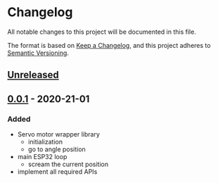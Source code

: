 # Changelog
All notable changes to this project will be documented in this file.

The format is based on [Keep a Changelog](https://keepachangelog.com/en/1.0.0/),
and this project adheres to [Semantic Versioning](https://semver.org/spec/v2.0.0.html).

## [Unreleased]

## [0.0.1] - 2020-21-01
### Added
- Servo motor wrapper library
    - initialization
    - go to angle position
- main ESP32 loop
    - scream the current position
- implement all required APIs

[Unreleased]: https://github.com/brewmajsters/servo_motor/compare/0.0.1...develop
[0.0.1]: https://github.com/brewmajsters/servo_motor/releases/tag/0.0.1
